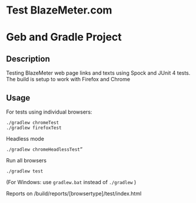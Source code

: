 # Test BlazeMeter.com
# Geb and Gradle Project

## Description

Testing BlazeMeter web page links and texts using Spock and JUnit 4 tests.
The build is setup to work with Firefox and Chrome

## Usage

For tests using individual browsers:

    ./gradlew chromeTest
    ./gradlew firefoxTest

Headless mode 
	
	./gradlew chromeHeadlessTest”

Run all browsers

    ./gradlew test

(For Windows: use `gradlew.bat` instead of `./gradlew` )

Reports on /build/reports/[browsertype]/test/index.html

